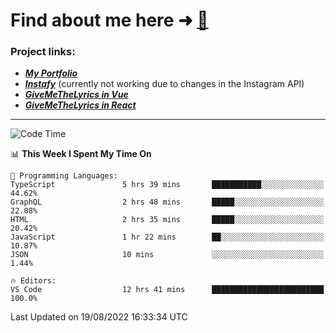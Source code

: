 # Find about me here ➜ [🧑](https://pauabella.dev)

### Project links:
- ***[My Portfolio](https://pauabella.dev)***
- ***[Instafy](https://instafy.me)*** (currently not working due to changes in the Instagram API)
- ***[GiveMeTheLyrics in Vue](https://lyrics.pauabella.dev)***
- ***[GiveMeTheLyrics in React](https://pauabella.dev/GiveMeTheLyrics)***

---
<!--START_SECTION:waka-->
![Code Time](http://img.shields.io/badge/Code%20Time-1%2C373%20hrs%2020%20mins-blue)

📊 **This Week I Spent My Time On** 

```text
💬 Programming Languages: 
TypeScript               5 hrs 39 mins       ███████████░░░░░░░░░░░░░░   44.62% 
GraphQL                  2 hrs 48 mins       █████░░░░░░░░░░░░░░░░░░░░   22.08% 
HTML                     2 hrs 35 mins       █████░░░░░░░░░░░░░░░░░░░░   20.42% 
JavaScript               1 hr 22 mins        ██░░░░░░░░░░░░░░░░░░░░░░░   10.87% 
JSON                     10 mins             ░░░░░░░░░░░░░░░░░░░░░░░░░   1.44%

🔥 Editors: 
VS Code                  12 hrs 41 mins      █████████████████████████   100.0%

```


 Last Updated on 19/08/2022 16:33:34 UTC
<!--END_SECTION:waka-->
